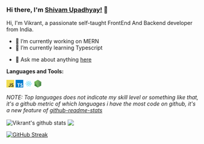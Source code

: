 ### Hi there, I'm [Shivam Upadhyay!](https://vikrantup72.netlify.app/) 👋

Hi, I'm Vikrant, a passionate self-taught FrontEnd And Backend developer from India.

- 🔭 I’m currently working on MERN
- 🌱 I’m currently learning Typescript
<!-- - 👯 I’m looking to collaborate on [Github Readme Stats](https://github.com/anuraghazra/github-readme-stats) -->
- 💬 Ask me about anything [here](https://www.instagram.com/vikrantup72/)

**Languages and Tools:**  

<code><img height="20" src="https://raw.githubusercontent.com/github/explore/80688e429a7d4ef2fca1e82350fe8e3517d3494d/topics/javascript/javascript.png"></code>
<code><img height="20" src="https://raw.githubusercontent.com/github/explore/80688e429a7d4ef2fca1e82350fe8e3517d3494d/topics/typescript/typescript.png"></code>
<code><img height="20" src="https://raw.githubusercontent.com/github/explore/80688e429a7d4ef2fca1e82350fe8e3517d3494d/topics/react/react.png"></code>
<code><img height="20" src="https://raw.githubusercontent.com/github/explore/80688e429a7d4ef2fca1e82350fe8e3517d3494d/topics/nodejs/nodejs.png"></code>    


*NOTE: Top languages does not indicate my skill level or something like that, it's a github metric of which languages i have the most code on github, it's a new feature of [github-readme-stats](github-readme-stats.vercel.app)*


<!--<a href="https://github.com/anuraghazra/github-readme-stats"> -->
  <img align="center" src="https://github-readme-stats.vercel.app/api?username=vikrantup72&show_icons=true&include_all_commits=true&theme=material-palenight" alt="Vikrant's github stats" />
  
<img align="center" src="https://github-readme-stats.vercel.app/api/top-langs/?username=vikrantup72&layout=compact&theme=material-palenight" />

[![GitHub Streak](http://github-readme-streak-stats.herokuapp.com?user=vikrantup72&theme=dark&hide_border=true)](https://git.io/streak-stats)




